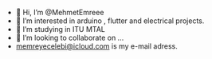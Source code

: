 - 👋 Hi, I’m @MehmetEmreee
- 👀 I’m interested in arduino , flutter and electrical projects.
- 🌱 I’m studying in ITU MTAL
- 💞️ I’m looking to collaborate on ...
- memreyecelebi@icloud.com is my e-mail adress.

<!---
MehmetEmreee/MehmetEmreee is a ✨ special ✨ repository because its `README.md` (this file) appears on your GitHub profile.
You can click the Preview link to take a look at your changes.
--->
